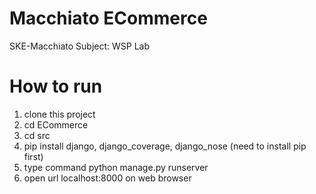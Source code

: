 # Macchiato ECommerce

SKE-Macchiato
Subject: WSP Lab

# How to run

1. clone this project
2. cd ECommerce
3. cd src
4. pip install django, django_coverage, django_nose (need to install pip first)
5. type command python manage.py runserver
6. open url localhost:8000 on web browser
